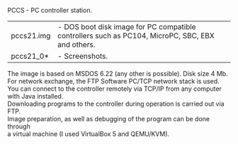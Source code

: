 PCCS - PC controller station.

<table>
<tr><td> pccs21.img </td>
<td> - DOS boot disk image for PC compatible controllers 
       such as PC104, MicroPC, SBC, EBX and others. </td></tr>

<tr><td> pccs21_0*  </td><td> - Screenshots. </td></tr>
</table>

The image is based on MSDOS 6.22 (any other is possible). Disk size 4 Mb.   <br>
For network exchange, the FTP Software PC/TCP network stack is used.        <br>
You can connect to the controller remotely via TCP/IP from any computer     <br>
with Java installed.                                                        <br>
Downloading programs to the controller during operation is carried out via FTP. <br>
Image preparation, as well as debugging of the program can be done through  <br>
a virtual machine (I used VirtualBox 5 and QEMU/KVM).                       <br>
